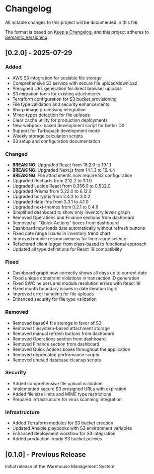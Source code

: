 # Changelog

All notable changes to this project will be documented in this file.

The format is based on [Keep a Changelog](https://keepachangelog.com/en/1.0.0/),
and this project adheres to [Semantic Versioning](https://semver.org/spec/v2.0.0.html).

## [0.2.0] - 2025-07-29

### Added
- AWS S3 integration for scalable file storage
- Comprehensive S3 service with secure file upload/download
- Presigned URL generation for direct browser uploads
- S3 migration tools for existing attachments
- Terraform configuration for S3 bucket provisioning
- File type validation and security enhancements
- Sharp image processing integration
- Mime-types detection for file uploads
- Clear cache utility for production deployments
- New webpack-based development script for better DX
- Support for Turbopack development mode
- Weekly storage calculation scripts
- S3 setup and configuration documentation

### Changed
- **BREAKING**: Upgraded React from 18.2.0 to 19.1.1
- **BREAKING**: Upgraded Next.js from 14.1.3 to 15.4.4
- **BREAKING**: File attachments now require S3 configuration
- Upgraded Recharts from 2.12.2 to 3.1.0
- Upgraded Lucide React from 0.356.0 to 0.532.0
- Upgraded Prisma from 5.22.0 to 6.12.0
- Upgraded bcryptjs from 2.4.3 to 3.0.2
- Upgraded date-fns from 3.3.1 to 4.1.0
- Upgraded next-themes from 0.2.1 to 0.4.6
- Simplified dashboard to show only inventory levels graph
- Removed Operations and Finance sections from dashboard
- Removed all "Quick Actions" boxes from dashboard
- Dashboard now loads data automatically without refresh buttons
- Fixed date range issues in inventory trend chart
- Improved mobile responsiveness for time range selector
- Refactored client logger from class-based to functional approach
- Updated all type definitions for React 19 compatibility

### Fixed
- Dashboard graph now correctly shows all days up to current date
- Fixed unique constraint violations in transaction ID generation
- Fixed SWC helpers and module resolution errors with React 19
- Fixed month boundary issues in date iteration logic
- Improved error handling for file uploads
- Enhanced security for file type validation

### Removed
- Removed base64 file storage in favor of S3
- Removed filesystem-based attachment storage
- Removed manual refresh buttons from dashboard
- Removed Operations section from dashboard
- Removed Finance section from dashboard
- Removed Quick Actions boxes throughout the application
- Removed deprecated performance scripts
- Removed unused database cleanup scripts

### Security
- Added comprehensive file upload validation
- Implemented secure S3 presigned URLs with expiration
- Added file size limits and MIME type restrictions
- Prepared infrastructure for virus scanning integration

### Infrastructure
- Added Terraform modules for S3 bucket creation
- Updated Ansible playbooks with S3 environment variables
- Enhanced deployment workflow for S3 integration
- Added production-ready S3 bucket policies

## [0.1.0] - Previous Release

Initial release of the Warehouse Management System.